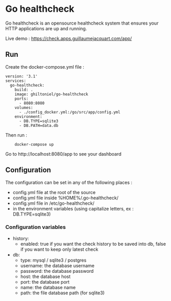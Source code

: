 # Go healthcheck
Go healthcheck is an opensource healthcheck system that ensures your HTTP applications are up and running.

Live demo : https://check.apps.guillaumejacquart.com/app/

## Run
Create the docker-compose.yml file :

```
version: '3.1'
services:
  go-healthcheck:
    build: .
    image: ghiltoniel/go-healthcheck
    ports:
      - 8080:8080
    volumes:
      - ./config_docker.yml:/go/src/app/config.yml      
    environment:
      - DB.TYPE=sqlite3
      - DB.PATH=data.db
```

Then run :
```
    docker-compose up
```

Go to http://localhost:8080/app to see your dashboard

## Configuration
The configuration can be set in any of the following places :
- config.yml file at the root of the source
- config.yml file inside %HOME%/.go-healthcheck/
- config.yml file in /etc/go-healthcheck/
- in the environment variables (using capitalize letters, ex : DB.TYPE=sqlite3)

### Configuration variables
- history:
  - enabled: true if you want the check history to be saved into db, false if you want to keep only latest check
- db:
  - type: mysql / sqlite3 / postgres
  - username: the database username
  - password: the database password
  - host: the database host
  - port: the database port
  - name: the database name
  - path: the file database path (for sqlite3)
